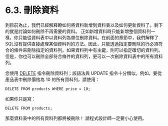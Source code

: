 # 6.3. 刪除資料

到目前為止，我們已經解釋瞭如何將資料新增到資料表以及如何更新資料了。剩下的就是討論如何刪除不再需要的資料。 正如新增資料時只能新增整個資料列一樣，你只能從資料表中以資料列為單位刪除資料。在前面的章節中，我們解釋了SQL沒有提供直接處理某個資料列的方法。因此，只能透過指定要刪除的行必須符合的條件來刪除指定的資料列。如果資料列中有主鍵，則可以指定確切的資料列。但是，你也可以刪除全部符合條件的資料列，更可以一次刪除資料表中的所有資料列。

您使用 [DELETE](https://github.com/pgsql-tw/documents/tree/a096b206440e1ac8cdee57e1ae7a74730f0ee146/vi-reference/i-sql-commands/delete.md) 指令刪除資料列；該語法與 UPDATE 指令十分類似。例如，要從產品表中刪除價格為 10 的所有資料列，請使用：

```
DELETE FROM products WHERE price = 10;
```

如果你只是寫：

```
DELETE FROM products;
```

那麼資料表中的所有資料列都將被刪除！ 請程式設計師一定要小心使用。
